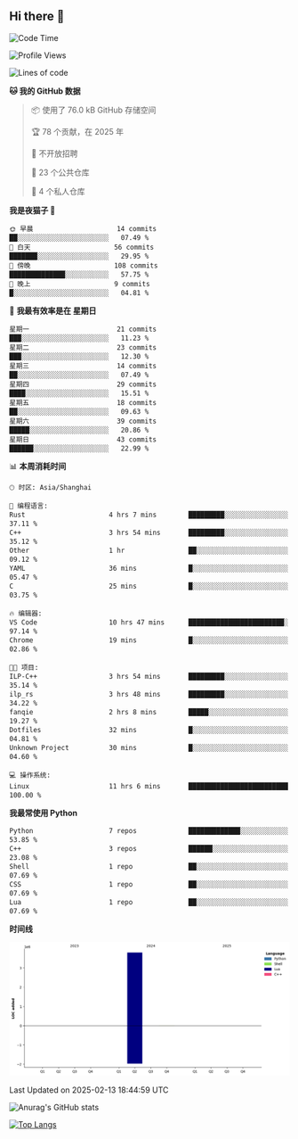 ## Hi there 👋

<!--
**ZeroMapleQvQ/ZeroMapleQvQ** is a ✨ _special_ ✨ repository because its `README.md` (this file) appears on your GitHub profile.

Here are some ideas to get you started:

- 🔭 I’m currently working on ...
- 🌱 I’m currently learning ...
- 👯 I’m looking to collaborate on ...
- 🤔 I’m looking for help with ...
- 💬 Ask me about ...
- 📫 How to reach me: ...
- 😄 Pronouns: ...
- ⚡ Fun fact: ...
-->

<!--START_SECTION:waka-->
![Code Time](http://img.shields.io/badge/Code%20Time-11%20hrs%206%20mins-blue)

![Profile Views](http://img.shields.io/badge/%E4%B8%AA%E4%BA%BA%E8%B5%84%E6%96%99%E8%A7%82%E7%9C%8B%E6%AC%A1%E6%95%B0-58-blue)

![Lines of code](https://img.shields.io/badge/%E4%BB%8E%E3%80%8CHello%20World%E3%80%8D%E8%B5%B7%E6%88%91%E5%B7%B2%E7%BB%8F%E5%86%99%E4%BA%86-3.8%20million%20%E8%A1%8C%E4%BB%A3%E7%A0%81-blue)

**🐱 我的 GitHub 数据** 

> 📦  使用了 76.0 kB GitHub 存储空间 
 > 
> 🏆 78 个贡献，在 2025 年
 > 
> 🚫 不开放招聘
 > 
> 📜 23 个公共仓库 
 > 
> 🔑 4 个私人仓库 
 > 
**我是夜猫子 🦉** 

```text
🌞 早晨                     14 commits          ██░░░░░░░░░░░░░░░░░░░░░░░   07.49 % 
🌆 白天                     56 commits          ███████░░░░░░░░░░░░░░░░░░   29.95 % 
🌃 傍晚                     108 commits         ██████████████░░░░░░░░░░░   57.75 % 
🌙 晚上                     9 commits           █░░░░░░░░░░░░░░░░░░░░░░░░   04.81 % 
```
📅 **我最有效率是在 星期日** 

```text
星期一                      21 commits          ███░░░░░░░░░░░░░░░░░░░░░░   11.23 % 
星期二                      23 commits          ███░░░░░░░░░░░░░░░░░░░░░░   12.30 % 
星期三                      14 commits          ██░░░░░░░░░░░░░░░░░░░░░░░   07.49 % 
星期四                      29 commits          ████░░░░░░░░░░░░░░░░░░░░░   15.51 % 
星期五                      18 commits          ██░░░░░░░░░░░░░░░░░░░░░░░   09.63 % 
星期六                      39 commits          █████░░░░░░░░░░░░░░░░░░░░   20.86 % 
星期日                      43 commits          ██████░░░░░░░░░░░░░░░░░░░   22.99 % 
```


📊 **本周消耗时间** 

```text
🕑︎ 时区: Asia/Shanghai

💬 编程语言: 
Rust                     4 hrs 7 mins        █████████░░░░░░░░░░░░░░░░   37.11 % 
C++                      3 hrs 54 mins       █████████░░░░░░░░░░░░░░░░   35.12 % 
Other                    1 hr                ██░░░░░░░░░░░░░░░░░░░░░░░   09.12 % 
YAML                     36 mins             █░░░░░░░░░░░░░░░░░░░░░░░░   05.47 % 
C                        25 mins             █░░░░░░░░░░░░░░░░░░░░░░░░   03.75 % 

🔥 编辑器: 
VS Code                  10 hrs 47 mins      ████████████████████████░   97.14 % 
Chrome                   19 mins             █░░░░░░░░░░░░░░░░░░░░░░░░   02.86 % 

🐱‍💻 项目: 
ILP-C++                  3 hrs 54 mins       █████████░░░░░░░░░░░░░░░░   35.14 % 
ilp_rs                   3 hrs 48 mins       █████████░░░░░░░░░░░░░░░░   34.22 % 
fanqie                   2 hrs 8 mins        █████░░░░░░░░░░░░░░░░░░░░   19.27 % 
Dotfiles                 32 mins             █░░░░░░░░░░░░░░░░░░░░░░░░   04.81 % 
Unknown Project          30 mins             █░░░░░░░░░░░░░░░░░░░░░░░░   04.60 % 

💻 操作系统: 
Linux                    11 hrs 6 mins       █████████████████████████   100.00 % 
```

**我最常使用 Python** 

```text
Python                   7 repos             █████████████░░░░░░░░░░░░   53.85 % 
C++                      3 repos             ██████░░░░░░░░░░░░░░░░░░░   23.08 % 
Shell                    1 repo              ██░░░░░░░░░░░░░░░░░░░░░░░   07.69 % 
CSS                      1 repo              ██░░░░░░░░░░░░░░░░░░░░░░░   07.69 % 
Lua                      1 repo              ██░░░░░░░░░░░░░░░░░░░░░░░   07.69 % 
```



**时间线**

![Lines of Code chart](https://raw.githubusercontent.com/bkctwy/bkctwy/main/assets/bar_graph.png)


 Last Updated on 2025-02-13 18:44:59 UTC
<!--END_SECTION:waka-->


![Anurag's GitHub stats](https://grs.bkctwy.tech/api?username=bkctwy&theme=dracula&show_icons=true)


[![Top Langs](https://grs.bkctwy.tech/api/top-langs/?username=bkctwy&layout=compact&theme=dracula)](https://github.com/anuraghazra/github-readme-stats)
